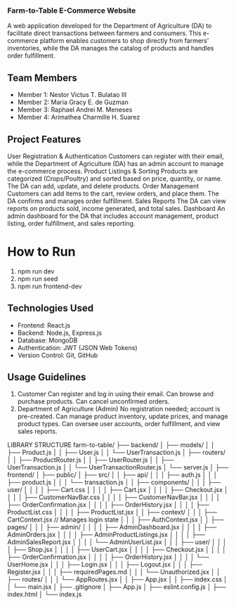 ### Farm-to-Table E-Commerce Website
A web application developed for the Department of Agriculture (DA) to facilitate direct transactions between farmers and consumers. This e-commerce platform enables customers to shop directly from farmers’ inventories, while the DA manages the catalog of products and handles order fulfillment.

## Team Members
- Member 1: Nestor Victus T. Bulatao III
- Member 2: Maria Gracy E. de Guzman
- Member 3: Raphael Andrei M. Meneses
- Member 4: Arimathea Charmille H. Suarez

## Project Features
User Registration & Authentication
 Customers can register with their email, while the Department of Agriculture (DA) has an admin account to manage the e-commerce process.
Product Listings & Sorting
 Products are categorized (Crops/Poultry) and sorted based on price, quantity, or name. The DA can add, update, and delete products.
Order Management
 Customers can add items to the cart, review orders, and place them. The DA confirms and manages order fulfillment.
Sales Reports
 The DA can view reports on products sold, income generated, and total sales.
Dashboard
 An admin dashboard for the DA that includes account management, product listing, order fulfillment, and sales reporting.

 # How to Run
 1. npm run dev
 2. npm run seed
 3. npm run frontend-dev

## Technologies Used
- Frontend: React.js
- Backend: Node.js, Express.js
- Database: MongoDB
- Authentication: JWT (JSON Web Tokens)
- Version Control: Git, GitHub

## Usage Guidelines
1. Customer
Can register and log in using their email.
Can browse and purchase products.
Can cancel unconfirmed orders.
2. Department of Agriculture (Admin)
No registration needed; account is pre-created.
Can manage product inventory, update prices, and manage product types.
Can oversee user accounts, order fulfillment, and view sales reports.


LIBRARY STRUCTURE
farm-to-table/
├── backend/
│   ├── models/
│   │   ├── Product.js
│   │   ├── User.js
│   │   └── UserTransaction.js
│   ├── routers/
│   │   ├── ProductRouter.js
│   │   ├── UserRouter.js
│   │   ├── UserTransaction.js
│   │   └── UserTransactionRouter.js
│   └── server.js
│
├── frontend/
│   ├── public/
│   ├── src/
│   │   ├── api/
│   │   │   ├── auth.js
│   │   │   ├── product.js
│   │   │   └── transaction.js
│   │   ├── components/
│   │   │   ├── user/
│   │   │   │   ├── Cart.css
│   │   │   │   ├── Cart.jsx
│   │   │   │   ├── Checkout.jsx
│   │   │   │   ├── CustomerNavBar.css
│   │   │   │   ├── CustomerNavBar.jsx
│   │   │   │   ├── OrderConfirmation.jsx
│   │   │   │   ├── OrderHistory.jsx
│   │   │   │   ├── ProductList.css
│   │   │   │   ├── ProductList.jsx
│   │   ├── context/
│   │   │   ├── CartContext.jsx   // Manages login state
│   │   │   ├── AuthContext.jsx
│   │   ├── pages/
│   │   │   ├── admin/
│   │   │   │   ├── AdminDashboard.jsx
│   │   │   │   ├── AdminOrders.jsx
│   │   │   │   ├── AdminProductListings.jsx
│   │   │   │   ├── AdminSalesReport.jsx
│   │   │   │   └── AdminUserList.jsx
│   │   │   ├── user/
│   │   │   │   ├── Shop.jsx
│   │   │   │   ├── UserCart.jsx
│   │   │   │   ├── Checkout.jsx
│   │   │   │   ├── OrderConfirmation.jsx
│   │   │   │   ├── OrderHistory.jsx
│   │   │   │   └── UserHome.jsx
│   │   │   ├── Login.jsx
│   │   │   ├── Logout.jsx
│   │   │   ├── Register.jsx
│   │   │   ├── requiredPages.md
│   │   │   └── Unauthorized.jsx
│   │   ├── routes/
│   │   │   └── AppRoutes.jsx
│   │   ├── App.jsx
│   │   ├── index.css
│   │   └── main.jsx
│   ├── .gitignore
│   ├── App.js
│   ├── eslint.config.js
│   ├── index.html
│   └── index.js
